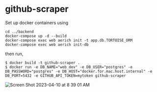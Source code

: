 # github-scraper

Set up docker containers using

```
cd ../backend
docker-compose up -d --build
docker-compose exec web aerich init -t app.db.TORTOISE_ORM
docker-compose exec web aerich init-db
```

then run,

```
$ docker build -t github-scraper .
$ docker run -e DB_NAME="web_dev" -e DB_USER="postgres" -e DB_PASSWORD="postgres" -e DB_HOST="docker.for.mac.host.internal" -e DB_PORT=5432 -e GITHUB_API_TOKEN=mytoken github-scraper

```


![Screen Shot 2023-04-10 at 8 39 01 AM](https://user-images.githubusercontent.com/32134349/230903004-e9e3bd00-4507-45fb-a96d-882107135c50.png)
